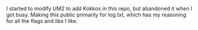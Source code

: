 I started to modify UM2 to add Kokkos in this repo, but abandoned it when I got busy. Making this public primarily for log.txt, which has my reasoning for all the flags and libs I like.
